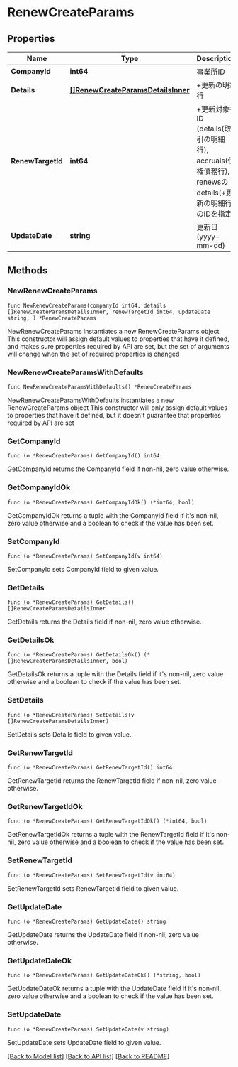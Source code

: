 # RenewCreateParams

## Properties

Name | Type | Description | Notes
------------ | ------------- | ------------- | -------------
**CompanyId** | **int64** | 事業所ID | 
**Details** | [**[]RenewCreateParamsDetailsInner**](RenewCreateParamsDetailsInner.md) | +更新の明細行 | 
**RenewTargetId** | **int64** | +更新対象行ID (details(取引の明細行), accruals(債権債務行), renewsのdetails(+更新の明細行)のIDを指定)  | 
**UpdateDate** | **string** | 更新日 (yyyy-mm-dd) | 

## Methods

### NewRenewCreateParams

`func NewRenewCreateParams(companyId int64, details []RenewCreateParamsDetailsInner, renewTargetId int64, updateDate string, ) *RenewCreateParams`

NewRenewCreateParams instantiates a new RenewCreateParams object
This constructor will assign default values to properties that have it defined,
and makes sure properties required by API are set, but the set of arguments
will change when the set of required properties is changed

### NewRenewCreateParamsWithDefaults

`func NewRenewCreateParamsWithDefaults() *RenewCreateParams`

NewRenewCreateParamsWithDefaults instantiates a new RenewCreateParams object
This constructor will only assign default values to properties that have it defined,
but it doesn't guarantee that properties required by API are set

### GetCompanyId

`func (o *RenewCreateParams) GetCompanyId() int64`

GetCompanyId returns the CompanyId field if non-nil, zero value otherwise.

### GetCompanyIdOk

`func (o *RenewCreateParams) GetCompanyIdOk() (*int64, bool)`

GetCompanyIdOk returns a tuple with the CompanyId field if it's non-nil, zero value otherwise
and a boolean to check if the value has been set.

### SetCompanyId

`func (o *RenewCreateParams) SetCompanyId(v int64)`

SetCompanyId sets CompanyId field to given value.


### GetDetails

`func (o *RenewCreateParams) GetDetails() []RenewCreateParamsDetailsInner`

GetDetails returns the Details field if non-nil, zero value otherwise.

### GetDetailsOk

`func (o *RenewCreateParams) GetDetailsOk() (*[]RenewCreateParamsDetailsInner, bool)`

GetDetailsOk returns a tuple with the Details field if it's non-nil, zero value otherwise
and a boolean to check if the value has been set.

### SetDetails

`func (o *RenewCreateParams) SetDetails(v []RenewCreateParamsDetailsInner)`

SetDetails sets Details field to given value.


### GetRenewTargetId

`func (o *RenewCreateParams) GetRenewTargetId() int64`

GetRenewTargetId returns the RenewTargetId field if non-nil, zero value otherwise.

### GetRenewTargetIdOk

`func (o *RenewCreateParams) GetRenewTargetIdOk() (*int64, bool)`

GetRenewTargetIdOk returns a tuple with the RenewTargetId field if it's non-nil, zero value otherwise
and a boolean to check if the value has been set.

### SetRenewTargetId

`func (o *RenewCreateParams) SetRenewTargetId(v int64)`

SetRenewTargetId sets RenewTargetId field to given value.


### GetUpdateDate

`func (o *RenewCreateParams) GetUpdateDate() string`

GetUpdateDate returns the UpdateDate field if non-nil, zero value otherwise.

### GetUpdateDateOk

`func (o *RenewCreateParams) GetUpdateDateOk() (*string, bool)`

GetUpdateDateOk returns a tuple with the UpdateDate field if it's non-nil, zero value otherwise
and a boolean to check if the value has been set.

### SetUpdateDate

`func (o *RenewCreateParams) SetUpdateDate(v string)`

SetUpdateDate sets UpdateDate field to given value.



[[Back to Model list]](../README.md#documentation-for-models) [[Back to API list]](../README.md#documentation-for-api-endpoints) [[Back to README]](../README.md)


